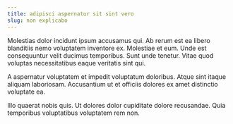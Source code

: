 ```yaml
---
title: adipisci aspernatur sit sint vero
slug: non explicabo
---
```


Molestias dolor incidunt ipsum accusamus qui. Ab rerum est ea libero blanditiis nemo voluptatem inventore ex. Molestiae et eum. Unde est consequuntur velit ducimus temporibus. Sunt unde tenetur. Vitae quod voluptas necessitatibus eaque veritatis sint qui.

A aspernatur voluptatem et impedit voluptatum doloribus. Atque sint itaque aliquam laboriosam. Accusantium ut et officiis dolores ex amet distinctio voluptate ea.

Illo quaerat nobis quis. Ut dolores dolor cupiditate dolore recusandae. Quia temporibus voluptatibus voluptatem rem non.
